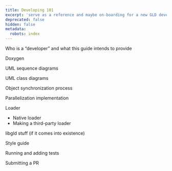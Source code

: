 ```yaml
---
title: Developing 101
excerpt: 'serve as a reference and maybe on-boarding for a new GLD developer '
deprecated: false
hidden: false
metadata:
  robots: index
---
```

Who is a “developer” and what this guide intends to provide

Doxygen

UML sequence diagrams

UML class diagrams

Object synchronization process

Parallelization implementation

Loader

* Native loader
* Making a third-party loader

libgld stuff (if it comes into existence)

Style guide

Running and adding tests

Submitting a PR